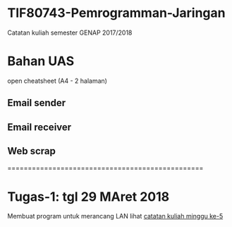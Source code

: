 # TIF80743-Pemrogramman-Jaringan
Catatan kuliah semester GENAP 2017/2018


# Bahan UAS
open cheatsheet (A4 - 2 halaman)

## Email sender
## Email receiver
## Web scrap


================================================
# Tugas-1: tgl 29 MAret 2018

Membuat program untuk merancang LAN
lihat [catatan kuliah minggu ke-5](https://github.com/bana-handaga/TIF80743-Pemrogramman-Jaringan/blob/master/Minggu-05-manipulasi-IPAddress.doc)
